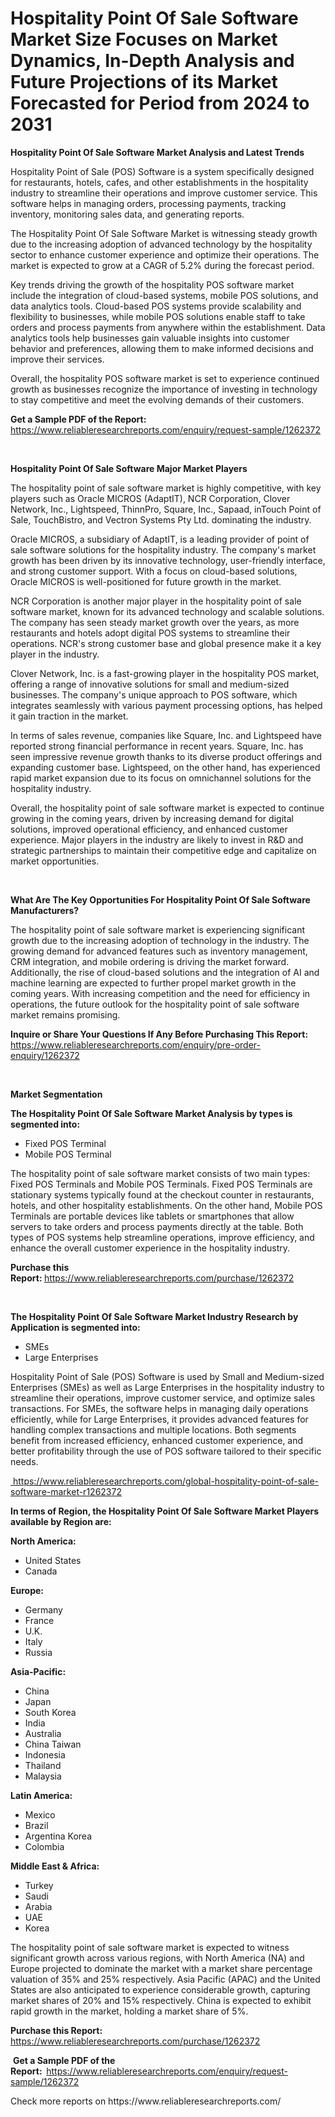 <p><h1>Hospitality Point Of Sale Software Market Size Focuses on Market Dynamics, In-Depth Analysis and Future Projections of its Market Forecasted for Period from 2024 to 2031</h1></p><p><strong>Hospitality Point Of Sale Software Market Analysis and Latest Trends</strong></p>
<p><p>Hospitality Point of Sale (POS) Software is a system specifically designed for restaurants, hotels, cafes, and other establishments in the hospitality industry to streamline their operations and improve customer service. This software helps in managing orders, processing payments, tracking inventory, monitoring sales data, and generating reports.</p><p>The Hospitality Point Of Sale Software Market is witnessing steady growth due to the increasing adoption of advanced technology by the hospitality sector to enhance customer experience and optimize their operations. The market is expected to grow at a CAGR of 5.2% during the forecast period.</p><p>Key trends driving the growth of the hospitality POS software market include the integration of cloud-based systems, mobile POS solutions, and data analytics tools. Cloud-based POS systems provide scalability and flexibility to businesses, while mobile POS solutions enable staff to take orders and process payments from anywhere within the establishment. Data analytics tools help businesses gain valuable insights into customer behavior and preferences, allowing them to make informed decisions and improve their services.</p><p>Overall, the hospitality POS software market is set to experience continued growth as businesses recognize the importance of investing in technology to stay competitive and meet the evolving demands of their customers.</p></p>
<p><strong>Get a Sample PDF of the Report:&nbsp;</strong> <a href="https://www.reliableresearchreports.com/enquiry/request-sample/1262372">https://www.reliableresearchreports.com/enquiry/request-sample/1262372</a></p>
<p>&nbsp;</p>
<p><strong>Hospitality Point Of Sale Software Major Market Players</strong></p>
<p><p>The hospitality point of sale software market is highly competitive, with key players such as Oracle MICROS (AdaptIT), NCR Corporation, Clover Network, Inc., Lightspeed, ThinnPro, Square, Inc., Sapaad, inTouch Point of Sale, TouchBistro, and Vectron Systems Pty Ltd. dominating the industry.</p><p>Oracle MICROS, a subsidiary of AdaptIT, is a leading provider of point of sale software solutions for the hospitality industry. The company's market growth has been driven by its innovative technology, user-friendly interface, and strong customer support. With a focus on cloud-based solutions, Oracle MICROS is well-positioned for future growth in the market.</p><p>NCR Corporation is another major player in the hospitality point of sale software market, known for its advanced technology and scalable solutions. The company has seen steady market growth over the years, as more restaurants and hotels adopt digital POS systems to streamline their operations. NCR's strong customer base and global presence make it a key player in the industry.</p><p>Clover Network, Inc. is a fast-growing player in the hospitality POS market, offering a range of innovative solutions for small and medium-sized businesses. The company's unique approach to POS software, which integrates seamlessly with various payment processing options, has helped it gain traction in the market.</p><p>In terms of sales revenue, companies like Square, Inc. and Lightspeed have reported strong financial performance in recent years. Square, Inc. has seen impressive revenue growth thanks to its diverse product offerings and expanding customer base. Lightspeed, on the other hand, has experienced rapid market expansion due to its focus on omnichannel solutions for the hospitality industry.</p><p>Overall, the hospitality point of sale software market is expected to continue growing in the coming years, driven by increasing demand for digital solutions, improved operational efficiency, and enhanced customer experience. Major players in the industry are likely to invest in R&D and strategic partnerships to maintain their competitive edge and capitalize on market opportunities.</p></p>
<p>&nbsp;</p>
<p><strong>What Are The Key Opportunities For Hospitality Point Of Sale Software Manufacturers?</strong></p>
<p><p>The hospitality point of sale software market is experiencing significant growth due to the increasing adoption of technology in the industry. The growing demand for advanced features such as inventory management, CRM integration, and mobile ordering is driving the market forward. Additionally, the rise of cloud-based solutions and the integration of AI and machine learning are expected to further propel market growth in the coming years. With increasing competition and the need for efficiency in operations, the future outlook for the hospitality point of sale software market remains promising.</p></p>
<p><strong>Inquire or Share Your Questions If Any Before Purchasing This Report:</strong> <a href="https://www.reliableresearchreports.com/enquiry/pre-order-enquiry/1262372">https://www.reliableresearchreports.com/enquiry/pre-order-enquiry/1262372</a></p>
<p>&nbsp;</p>
<p><strong>Market Segmentation</strong></p>
<p><strong>The Hospitality Point Of Sale Software Market Analysis by types is segmented into:</strong></p>
<p><ul><li>Fixed POS Terminal</li><li>Mobile POS Terminal</li></ul></p>
<p><p>The hospitality point of sale software market consists of two main types: Fixed POS Terminals and Mobile POS Terminals. Fixed POS Terminals are stationary systems typically found at the checkout counter in restaurants, hotels, and other hospitality establishments. On the other hand, Mobile POS Terminals are portable devices like tablets or smartphones that allow servers to take orders and process payments directly at the table. Both types of POS systems help streamline operations, improve efficiency, and enhance the overall customer experience in the hospitality industry.</p></p>
<p><strong>Purchase this Report:&nbsp;</strong><a href="https://www.reliableresearchreports.com/purchase/1262372">https://www.reliableresearchreports.com/purchase/1262372</a></p>
<p>&nbsp;</p>
<p><strong>The Hospitality Point Of Sale Software Market Industry Research by Application is segmented into:</strong></p>
<p><ul><li>SMEs</li><li>Large Enterprises</li></ul></p>
<p><p>Hospitality Point of Sale (POS) Software is used by Small and Medium-sized Enterprises (SMEs) as well as Large Enterprises in the hospitality industry to streamline their operations, improve customer service, and optimize sales transactions. For SMEs, the software helps in managing daily operations efficiently, while for Large Enterprises, it provides advanced features for handling complex transactions and multiple locations. Both segments benefit from increased efficiency, enhanced customer experience, and better profitability through the use of POS software tailored to their specific needs.</p></p>
<p><a href="https://www.reliableresearchreports.com/global-hospitality-point-of-sale-software-market-r1262372">&nbsp;https://www.reliableresearchreports.com/global-hospitality-point-of-sale-software-market-r1262372</a></p>
<p><strong>In terms of Region, the Hospitality Point Of Sale Software Market Players available by Region are:</strong></p>
<p>
    <p> <strong> North America: </strong>
        <ul>
            <li>United States</li>
            <li>Canada</li>
        </ul>
        </p> 
    <p> <strong> Europe: </strong>
        <ul>
            <li>Germany</li>
            <li>France</li>
            <li>U.K.</li>
            <li>Italy</li>
            <li>Russia</li>
        </ul>
        </p> 
    <p> <strong> Asia-Pacific: </strong>
        <ul>
            <li>China</li>
            <li>Japan</li>
            <li>South Korea</li>
            <li>India</li>
            <li>Australia</li>
            <li>China Taiwan</li>
            <li>Indonesia</li>
            <li>Thailand</li>
            <li>Malaysia</li>
        </ul>
        </p> 
    <p> <strong> Latin America: </strong>
        <ul>
            <li>Mexico</li>
            <li>Brazil</li>
            <li>Argentina Korea</li>
            <li>Colombia</li>
        </ul>
        </p> 
    <p> <strong> Middle East & Africa: </strong>
        <ul>
            <li>Turkey</li>
            <li>Saudi</li>
            <li>Arabia</li>
            <li>UAE</li>
            <li>Korea</li>
        </ul>
    </p>
    </p>
<p><p>The hospitality point of sale software market is expected to witness significant growth across various regions, with North America (NA) and Europe projected to dominate the market with a market share percentage valuation of 35% and 25% respectively. Asia Pacific (APAC) and the United States are also anticipated to experience considerable growth, capturing market shares of 20% and 15% respectively. China is expected to exhibit rapid growth in the market, holding a market share of 5%.</p></p>
<p><strong>Purchase this Report: </strong><a href="https://www.reliableresearchreports.com/purchase/1262372">https://www.reliableresearchreports.com/purchase/1262372</a></p>
<p>&nbsp;<strong>Get a Sample PDF of the Report:&nbsp;&nbsp;</strong><a href="https://www.reliableresearchreports.com/enquiry/request-sample/1262372">https://www.reliableresearchreports.com/enquiry/request-sample/1262372</a></p>
<p><strong></strong></p>
<p>Check more reports on https://www.reliableresearchreports.com/</p>